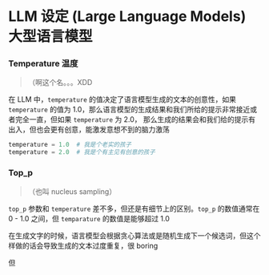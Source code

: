 
# LLM 设定 (Large Language Models) 大型语言模型

### Temperature 温度 

>（啊这个名。。。XDD

在 LLM 中，`temperature` 的值决定了语言模型生成的文本的创意性，如果 `temperature` 的值为 1.0，那么语言模型的生成结果和我们所给的提示非常接近或者完全一直，但如果 `temperature` 为 2.0， 那么生成的结果会和我们给的提示有出入，但也会更有创意，能激发意想不到的脑力激荡

```python
temperature = 1.0  # 我是个老实的孩子
temperature = 2.0  # 我是个有主见有创意的孩子
```

### Top_p 

> （也叫 nucleus sampling）

`top_p` 参数和 `temperature` 差不多，但还是有细节上的区别。`top_p` 的数值通常在 0 - 1.0 之间，但 `temparature` 的数值是能够超过 1.0

在生成文字的时候，语言模型会根据贪心算法或是随机生成下一个候选词，但这个样做的话会导致生成的文本过度重复，很 boring

但

